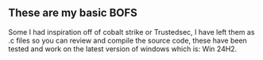 ## These are my basic BOFS
Some I had inspiration off of cobalt strike or Trustedsec, I have left them as .c files so you can review and compile the source code, these have been tested and work on the latest version of windows which is: Win 24H2.

